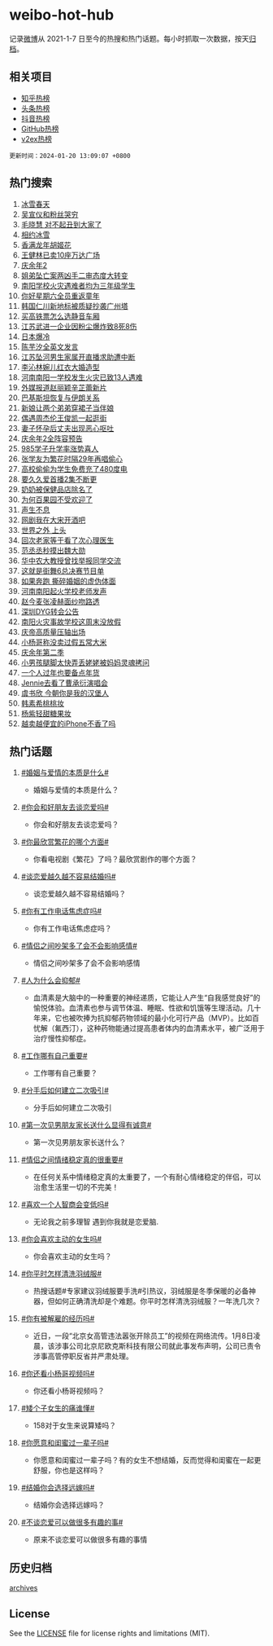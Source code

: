 # weibo-hot-hub

记录[微博](https://www.weibo.com)从 2021-1-7 日至今的热搜和热门话题。每小时抓取一次数据，按天[归档](archives)。

## 相关项目

- [知乎热榜](https://github.com/lonnyzhang423/zhihu-hot-hub)
- [头条热榜](https://github.com/lonnyzhang423/toutiao-hot-hub)
- [抖音热榜](https://github.com/lonnyzhang423/douyin-hot-hub)
- [GitHub热榜](https://github.com/lonnyzhang423/github-hot-hub)
- [v2ex热榜](https://github.com/lonnyzhang423/v2ex-hot-hub)


`更新时间：2024-01-20 13:09:07 +0800`

## 热门搜索

1. [冰雪春天](https://m.weibo.cn/search?containerid=100103type%3D1%26t%3D10%26q%3D%23%E5%86%B0%E9%9B%AA%E6%98%A5%E5%A4%A9%23&stream_entry_id=51&isnewpage=1&extparam=seat%3D1%26pos%3D0%26stream_entry_id%3D51%26c_type%3D51%26q%3D%2523%25E5%2586%25B0%25E9%259B%25AA%25E6%2598%25A5%25E5%25A4%25A9%2523%26dgr%3D0%26cate%3D10103%26filter_type%3Drealtimehot%26display_time%3D1705727346%26pre_seqid%3D170572734609000372172)
1. [吴宣仪和粉丝哭穷](https://m.weibo.cn/search?containerid=100103type%3D1%26t%3D10%26q%3D%23%E5%90%B4%E5%AE%A3%E4%BB%AA%E5%92%8C%E7%B2%89%E4%B8%9D%E5%93%AD%E7%A9%B7%23&stream_entry_id=31&isnewpage=1&extparam=seat%3D1%26pos%3D0%26realpos%3D1%26stream_entry_id%3D31%26c_type%3D31%26lcate%3D5001%26cate%3D5001%26filter_type%3Drealtimehot%26flag%3D1%26dgr%3D0%26q%3D%2523%25E5%2590%25B4%25E5%25AE%25A3%25E4%25BB%25AA%25E5%2592%258C%25E7%25B2%2589%25E4%25B8%259D%25E5%2593%25AD%25E7%25A9%25B7%2523%26band_rank%3D1%26display_time%3D1705727346%26pre_seqid%3D170572734609000372172)
1. [毛晓慧 对不起丑到大家了](https://m.weibo.cn/search?containerid=100103type%3D1%26t%3D10%26q%3D%E6%AF%9B%E6%99%93%E6%85%A7+%E5%AF%B9%E4%B8%8D%E8%B5%B7%E4%B8%91%E5%88%B0%E5%A4%A7%E5%AE%B6%E4%BA%86&stream_entry_id=31&isnewpage=1&extparam=seat%3D1%26pos%3D1%26realpos%3D2%26stream_entry_id%3D31%26c_type%3D31%26lcate%3D5001%26cate%3D5001%26filter_type%3Drealtimehot%26flag%3D2%26dgr%3D0%26q%3D%25E6%25AF%259B%25E6%2599%2593%25E6%2585%25A7%2520%25E5%25AF%25B9%25E4%25B8%258D%25E8%25B5%25B7%25E4%25B8%2591%25E5%2588%25B0%25E5%25A4%25A7%25E5%25AE%25B6%25E4%25BA%2586%26band_rank%3D2%26display_time%3D1705727346%26pre_seqid%3D170572734609000372172)
1. [相约冰雪](https://m.weibo.cn/search?containerid=100103type%3D1%26t%3D10%26q%3D%23%E7%9B%B8%E7%BA%A6%E5%86%B0%E9%9B%AA%23&stream_entry_id=31&isnewpage=1&extparam=seat%3D1%26pos%3D2%26realpos%3D3%26stream_entry_id%3D31%26c_type%3D31%26lcate%3D5001%26cate%3D5001%26filter_type%3Drealtimehot%26flag%3D0%26dgr%3D0%26q%3D%2523%25E7%259B%25B8%25E7%25BA%25A6%25E5%2586%25B0%25E9%259B%25AA%2523%26band_rank%3D3%26display_time%3D1705727346%26pre_seqid%3D170572734609000372172)
1. [香满龙年胡姬花](https://m.weibo.cn/search?containerid=100103type%3D1%26t%3D10%26q%3D%23%E9%A6%99%E6%BB%A1%E9%BE%99%E5%B9%B4%E8%83%A1%E5%A7%AC%E8%8A%B1%23&stream_entry_id=31&isnewpage=1&extparam=seat%3D1%26pos%3D3%26stream_entry_id%3D31%26c_type%3D31%26lcate%3D5001%26cate%3D5001%26adid%3D219305%26topic_ad%3D1%26dgr%3D0%26filter_type%3Drealtimehot%26q%3D%2523%25E9%25A6%2599%25E6%25BB%25A1%25E9%25BE%2599%25E5%25B9%25B4%25E8%2583%25A1%25E5%25A7%25AC%25E8%258A%25B1%2523%26is_ad_pos%3D1%26band_rank%3D4%26display_time%3D1705727346%26pre_seqid%3D170572734609000372172)
1. [王健林已卖10座万达广场](https://m.weibo.cn/search?containerid=100103type%3D1%26t%3D10%26q%3D%23%E7%8E%8B%E5%81%A5%E6%9E%97%E5%B7%B2%E5%8D%9610%E5%BA%A7%E4%B8%87%E8%BE%BE%E5%B9%BF%E5%9C%BA%23&stream_entry_id=31&isnewpage=1&extparam=seat%3D1%26pos%3D4%26realpos%3D4%26stream_entry_id%3D31%26c_type%3D31%26lcate%3D5001%26cate%3D5001%26filter_type%3Drealtimehot%26flag%3D2%26dgr%3D0%26q%3D%2523%25E7%258E%258B%25E5%2581%25A5%25E6%259E%2597%25E5%25B7%25B2%25E5%258D%259610%25E5%25BA%25A7%25E4%25B8%2587%25E8%25BE%25BE%25E5%25B9%25BF%25E5%259C%25BA%2523%26band_rank%3D4%26display_time%3D1705727346%26pre_seqid%3D170572734609000372172)
1. [庆余年2](https://m.weibo.cn/search?containerid=100103type%3D1%26t%3D10%26q%3D%E5%BA%86%E4%BD%99%E5%B9%B42&stream_entry_id=31&isnewpage=1&extparam=seat%3D1%26pos%3D5%26realpos%3D5%26stream_entry_id%3D31%26c_type%3D31%26lcate%3D5001%26cate%3D5001%26filter_type%3Drealtimehot%26flag%3D2%26dgr%3D0%26q%3D%25E5%25BA%2586%25E4%25BD%2599%25E5%25B9%25B42%26band_rank%3D5%26display_time%3D1705727346%26pre_seqid%3D170572734609000372172)
1. [姐弟坠亡案两凶手二审态度大转变](https://m.weibo.cn/search?containerid=100103type%3D1%26t%3D10%26q%3D%23%E5%A7%90%E5%BC%9F%E5%9D%A0%E4%BA%A1%E6%A1%88%E4%B8%A4%E5%87%B6%E6%89%8B%E4%BA%8C%E5%AE%A1%E6%80%81%E5%BA%A6%E5%A4%A7%E8%BD%AC%E5%8F%98%23&stream_entry_id=31&isnewpage=1&extparam=seat%3D1%26pos%3D6%26realpos%3D6%26stream_entry_id%3D31%26c_type%3D31%26lcate%3D5001%26cate%3D5001%26filter_type%3Drealtimehot%26flag%3D0%26dgr%3D0%26q%3D%2523%25E5%25A7%2590%25E5%25BC%259F%25E5%259D%25A0%25E4%25BA%25A1%25E6%25A1%2588%25E4%25B8%25A4%25E5%2587%25B6%25E6%2589%258B%25E4%25BA%258C%25E5%25AE%25A1%25E6%2580%2581%25E5%25BA%25A6%25E5%25A4%25A7%25E8%25BD%25AC%25E5%258F%2598%2523%26band_rank%3D6%26display_time%3D1705727346%26pre_seqid%3D170572734609000372172)
1. [南阳学校火灾遇难者均为三年级学生](https://m.weibo.cn/search?containerid=100103type%3D1%26t%3D10%26q%3D%23%E5%8D%97%E9%98%B3%E5%AD%A6%E6%A0%A1%E7%81%AB%E7%81%BE%E9%81%87%E9%9A%BE%E8%80%85%E5%9D%87%E4%B8%BA%E4%B8%89%E5%B9%B4%E7%BA%A7%E5%AD%A6%E7%94%9F%23&stream_entry_id=31&isnewpage=1&extparam=seat%3D1%26pos%3D7%26realpos%3D7%26stream_entry_id%3D31%26c_type%3D31%26lcate%3D5001%26cate%3D5001%26filter_type%3Drealtimehot%26flag%3D1%26dgr%3D0%26q%3D%2523%25E5%258D%2597%25E9%2598%25B3%25E5%25AD%25A6%25E6%25A0%25A1%25E7%2581%25AB%25E7%2581%25BE%25E9%2581%2587%25E9%259A%25BE%25E8%2580%2585%25E5%259D%2587%25E4%25B8%25BA%25E4%25B8%2589%25E5%25B9%25B4%25E7%25BA%25A7%25E5%25AD%25A6%25E7%2594%259F%2523%26band_rank%3D7%26display_time%3D1705727346%26pre_seqid%3D170572734609000372172)
1. [你好星期六全员重返童年](https://m.weibo.cn/search?containerid=100103type%3D1%26t%3D10%26q%3D%23%E4%BD%A0%E5%A5%BD%E6%98%9F%E6%9C%9F%E5%85%AD%E5%85%A8%E5%91%98%E9%87%8D%E8%BF%94%E7%AB%A5%E5%B9%B4%23&stream_entry_id=31&isnewpage=1&extparam=seat%3D1%26pos%3D8%26realpos%3D8%26stream_entry_id%3D31%26c_type%3D31%26lcate%3D5001%26cate%3D5001%26filter_type%3Drealtimehot%26flag%3D1%26dgr%3D0%26q%3D%2523%25E4%25BD%25A0%25E5%25A5%25BD%25E6%2598%259F%25E6%259C%259F%25E5%2585%25AD%25E5%2585%25A8%25E5%2591%2598%25E9%2587%258D%25E8%25BF%2594%25E7%25AB%25A5%25E5%25B9%25B4%2523%26band_rank%3D8%26display_time%3D1705727346%26pre_seqid%3D170572734609000372172)
1. [韩国仁川新地标被质疑抄袭广州塔](https://m.weibo.cn/search?containerid=100103type%3D1%26t%3D10%26q%3D%23%E9%9F%A9%E5%9B%BD%E4%BB%81%E5%B7%9D%E6%96%B0%E5%9C%B0%E6%A0%87%E8%A2%AB%E8%B4%A8%E7%96%91%E6%8A%84%E8%A2%AD%E5%B9%BF%E5%B7%9E%E5%A1%94%23&stream_entry_id=31&isnewpage=1&extparam=seat%3D1%26pos%3D9%26realpos%3D9%26stream_entry_id%3D31%26c_type%3D31%26lcate%3D5001%26cate%3D5001%26filter_type%3Drealtimehot%26flag%3D1%26dgr%3D0%26q%3D%2523%25E9%259F%25A9%25E5%259B%25BD%25E4%25BB%2581%25E5%25B7%259D%25E6%2596%25B0%25E5%259C%25B0%25E6%25A0%2587%25E8%25A2%25AB%25E8%25B4%25A8%25E7%2596%2591%25E6%258A%2584%25E8%25A2%25AD%25E5%25B9%25BF%25E5%25B7%259E%25E5%25A1%2594%2523%26band_rank%3D9%26display_time%3D1705727346%26pre_seqid%3D170572734609000372172)
1. [买高铁票怎么选静音车厢](https://m.weibo.cn/search?containerid=100103type%3D1%26t%3D10%26q%3D%23%E4%B9%B0%E9%AB%98%E9%93%81%E7%A5%A8%E6%80%8E%E4%B9%88%E9%80%89%E9%9D%99%E9%9F%B3%E8%BD%A6%E5%8E%A2%23&stream_entry_id=31&isnewpage=1&extparam=seat%3D1%26pos%3D10%26realpos%3D10%26stream_entry_id%3D31%26c_type%3D31%26lcate%3D5001%26cate%3D5001%26filter_type%3Drealtimehot%26flag%3D1%26dgr%3D0%26q%3D%2523%25E4%25B9%25B0%25E9%25AB%2598%25E9%2593%2581%25E7%25A5%25A8%25E6%2580%258E%25E4%25B9%2588%25E9%2580%2589%25E9%259D%2599%25E9%259F%25B3%25E8%25BD%25A6%25E5%258E%25A2%2523%26band_rank%3D10%26display_time%3D1705727346%26pre_seqid%3D170572734609000372172)
1. [江苏武进一企业因粉尘爆炸致8死8伤](https://m.weibo.cn/search?containerid=100103type%3D1%26t%3D10%26q%3D%23%E6%B1%9F%E8%8B%8F%E6%AD%A6%E8%BF%9B%E4%B8%80%E4%BC%81%E4%B8%9A%E5%9B%A0%E7%B2%89%E5%B0%98%E7%88%86%E7%82%B8%E8%87%B48%E6%AD%BB8%E4%BC%A4%23&stream_entry_id=31&isnewpage=1&extparam=seat%3D1%26pos%3D11%26realpos%3D11%26stream_entry_id%3D31%26c_type%3D31%26lcate%3D5001%26cate%3D5001%26filter_type%3Drealtimehot%26flag%3D1%26dgr%3D0%26q%3D%2523%25E6%25B1%259F%25E8%258B%258F%25E6%25AD%25A6%25E8%25BF%259B%25E4%25B8%2580%25E4%25BC%2581%25E4%25B8%259A%25E5%259B%25A0%25E7%25B2%2589%25E5%25B0%2598%25E7%2588%2586%25E7%2582%25B8%25E8%2587%25B48%25E6%25AD%25BB8%25E4%25BC%25A4%2523%26band_rank%3D11%26display_time%3D1705727346%26pre_seqid%3D170572734609000372172)
1. [日本爆冷](https://m.weibo.cn/search?containerid=100103type%3D1%26t%3D10%26q%3D%E6%97%A5%E6%9C%AC%E7%88%86%E5%86%B7&stream_entry_id=31&isnewpage=1&extparam=seat%3D1%26pos%3D12%26realpos%3D12%26stream_entry_id%3D31%26c_type%3D31%26lcate%3D5001%26cate%3D5001%26filter_type%3Drealtimehot%26flag%3D0%26dgr%3D0%26q%3D%25E6%2597%25A5%25E6%259C%25AC%25E7%2588%2586%25E5%2586%25B7%26band_rank%3D12%26display_time%3D1705727346%26pre_seqid%3D170572734609000372172)
1. [陈芋汐全英文发言](https://m.weibo.cn/search?containerid=100103type%3D1%26t%3D10%26q%3D%23%E9%99%88%E8%8A%8B%E6%B1%90%E5%85%A8%E8%8B%B1%E6%96%87%E5%8F%91%E8%A8%80%23&stream_entry_id=31&isnewpage=1&extparam=seat%3D1%26pos%3D13%26realpos%3D13%26stream_entry_id%3D31%26c_type%3D31%26lcate%3D5001%26cate%3D5001%26filter_type%3Drealtimehot%26flag%3D1%26dgr%3D0%26q%3D%2523%25E9%2599%2588%25E8%258A%258B%25E6%25B1%2590%25E5%2585%25A8%25E8%258B%25B1%25E6%2596%2587%25E5%258F%2591%25E8%25A8%2580%2523%26band_rank%3D13%26display_time%3D1705727346%26pre_seqid%3D170572734609000372172)
1. [江苏坠河男生家属开直播求助遭中断](https://m.weibo.cn/search?containerid=100103type%3D1%26t%3D10%26q%3D%23%E6%B1%9F%E8%8B%8F%E5%9D%A0%E6%B2%B3%E7%94%B7%E7%94%9F%E5%AE%B6%E5%B1%9E%E5%BC%80%E7%9B%B4%E6%92%AD%E6%B1%82%E5%8A%A9%E9%81%AD%E4%B8%AD%E6%96%AD%23&stream_entry_id=31&isnewpage=1&extparam=seat%3D1%26pos%3D14%26realpos%3D14%26stream_entry_id%3D31%26c_type%3D31%26lcate%3D5001%26cate%3D5001%26filter_type%3Drealtimehot%26flag%3D1%26dgr%3D0%26q%3D%2523%25E6%25B1%259F%25E8%258B%258F%25E5%259D%25A0%25E6%25B2%25B3%25E7%2594%25B7%25E7%2594%259F%25E5%25AE%25B6%25E5%25B1%259E%25E5%25BC%2580%25E7%259B%25B4%25E6%2592%25AD%25E6%25B1%2582%25E5%258A%25A9%25E9%2581%25AD%25E4%25B8%25AD%25E6%2596%25AD%2523%26band_rank%3D14%26display_time%3D1705727346%26pre_seqid%3D170572734609000372172)
1. [李沁林婉儿红衣大婚造型](https://m.weibo.cn/search?containerid=100103type%3D1%26t%3D10%26q%3D%23%E6%9D%8E%E6%B2%81%E6%9E%97%E5%A9%89%E5%84%BF%E7%BA%A2%E8%A1%A3%E5%A4%A7%E5%A9%9A%E9%80%A0%E5%9E%8B%23&stream_entry_id=31&isnewpage=1&extparam=seat%3D1%26pos%3D15%26realpos%3D15%26stream_entry_id%3D31%26c_type%3D31%26lcate%3D5001%26cate%3D5001%26filter_type%3Drealtimehot%26flag%3D0%26dgr%3D0%26q%3D%2523%25E6%259D%258E%25E6%25B2%2581%25E6%259E%2597%25E5%25A9%2589%25E5%2584%25BF%25E7%25BA%25A2%25E8%25A1%25A3%25E5%25A4%25A7%25E5%25A9%259A%25E9%2580%25A0%25E5%259E%258B%2523%26band_rank%3D15%26display_time%3D1705727346%26pre_seqid%3D170572734609000372172)
1. [河南南阳一学校发生火灾已致13人遇难](https://m.weibo.cn/search?containerid=100103type%3D1%26t%3D10%26q%3D%23%E6%B2%B3%E5%8D%97%E5%8D%97%E9%98%B3%E4%B8%80%E5%AD%A6%E6%A0%A1%E5%8F%91%E7%94%9F%E7%81%AB%E7%81%BE%E5%B7%B2%E8%87%B413%E4%BA%BA%E9%81%87%E9%9A%BE%23&stream_entry_id=31&isnewpage=1&extparam=seat%3D1%26pos%3D16%26realpos%3D16%26stream_entry_id%3D31%26c_type%3D31%26lcate%3D5001%26cate%3D5001%26filter_type%3Drealtimehot%26flag%3D0%26dgr%3D0%26q%3D%2523%25E6%25B2%25B3%25E5%258D%2597%25E5%258D%2597%25E9%2598%25B3%25E4%25B8%2580%25E5%25AD%25A6%25E6%25A0%25A1%25E5%258F%2591%25E7%2594%259F%25E7%2581%25AB%25E7%2581%25BE%25E5%25B7%25B2%25E8%2587%25B413%25E4%25BA%25BA%25E9%2581%2587%25E9%259A%25BE%2523%26band_rank%3D16%26display_time%3D1705727346%26pre_seqid%3D170572734609000372172)
1. [外媒报道赵丽颖辛芷蕾新片](https://m.weibo.cn/search?containerid=100103type%3D1%26t%3D10%26q%3D%23%E5%A4%96%E5%AA%92%E6%8A%A5%E9%81%93%E8%B5%B5%E4%B8%BD%E9%A2%96%E8%BE%9B%E8%8A%B7%E8%95%BE%E6%96%B0%E7%89%87%23&stream_entry_id=31&isnewpage=1&extparam=seat%3D1%26pos%3D17%26realpos%3D17%26stream_entry_id%3D31%26c_type%3D31%26lcate%3D5001%26cate%3D5001%26filter_type%3Drealtimehot%26flag%3D2%26dgr%3D0%26q%3D%2523%25E5%25A4%2596%25E5%25AA%2592%25E6%258A%25A5%25E9%2581%2593%25E8%25B5%25B5%25E4%25B8%25BD%25E9%25A2%2596%25E8%25BE%259B%25E8%258A%25B7%25E8%2595%25BE%25E6%2596%25B0%25E7%2589%2587%2523%26band_rank%3D17%26display_time%3D1705727346%26pre_seqid%3D170572734609000372172)
1. [巴基斯坦恢复与伊朗关系](https://m.weibo.cn/search?containerid=100103type%3D1%26t%3D10%26q%3D%23%E5%B7%B4%E5%9F%BA%E6%96%AF%E5%9D%A6%E6%81%A2%E5%A4%8D%E4%B8%8E%E4%BC%8A%E6%9C%97%E5%85%B3%E7%B3%BB%23&stream_entry_id=31&isnewpage=1&extparam=seat%3D1%26pos%3D18%26realpos%3D18%26stream_entry_id%3D31%26c_type%3D31%26lcate%3D5001%26cate%3D5001%26filter_type%3Drealtimehot%26flag%3D1%26dgr%3D0%26q%3D%2523%25E5%25B7%25B4%25E5%259F%25BA%25E6%2596%25AF%25E5%259D%25A6%25E6%2581%25A2%25E5%25A4%258D%25E4%25B8%258E%25E4%25BC%258A%25E6%259C%2597%25E5%2585%25B3%25E7%25B3%25BB%2523%26band_rank%3D18%26display_time%3D1705727346%26pre_seqid%3D170572734609000372172)
1. [新娘让两个弟弟穿裙子当伴娘](https://m.weibo.cn/search?containerid=100103type%3D1%26t%3D10%26q%3D%23%E6%96%B0%E5%A8%98%E8%AE%A9%E4%B8%A4%E4%B8%AA%E5%BC%9F%E5%BC%9F%E7%A9%BF%E8%A3%99%E5%AD%90%E5%BD%93%E4%BC%B4%E5%A8%98%23&stream_entry_id=31&isnewpage=1&extparam=seat%3D1%26pos%3D19%26realpos%3D19%26stream_entry_id%3D31%26c_type%3D31%26lcate%3D5001%26cate%3D5001%26filter_type%3Drealtimehot%26flag%3D32768%26dgr%3D0%26q%3D%2523%25E6%2596%25B0%25E5%25A8%2598%25E8%25AE%25A9%25E4%25B8%25A4%25E4%25B8%25AA%25E5%25BC%259F%25E5%25BC%259F%25E7%25A9%25BF%25E8%25A3%2599%25E5%25AD%2590%25E5%25BD%2593%25E4%25BC%25B4%25E5%25A8%2598%2523%26band_rank%3D19%26display_time%3D1705727346%26pre_seqid%3D170572734609000372172)
1. [偶遇周杰伦王俊凯一起逛街](https://m.weibo.cn/search?containerid=100103type%3D1%26t%3D10%26q%3D%23%E5%81%B6%E9%81%87%E5%91%A8%E6%9D%B0%E4%BC%A6%E7%8E%8B%E4%BF%8A%E5%87%AF%E4%B8%80%E8%B5%B7%E9%80%9B%E8%A1%97%23&stream_entry_id=31&isnewpage=1&extparam=seat%3D1%26pos%3D20%26realpos%3D20%26stream_entry_id%3D31%26c_type%3D31%26lcate%3D5001%26cate%3D5001%26filter_type%3Drealtimehot%26flag%3D2%26dgr%3D0%26q%3D%2523%25E5%2581%25B6%25E9%2581%2587%25E5%2591%25A8%25E6%259D%25B0%25E4%25BC%25A6%25E7%258E%258B%25E4%25BF%258A%25E5%2587%25AF%25E4%25B8%2580%25E8%25B5%25B7%25E9%2580%259B%25E8%25A1%2597%2523%26band_rank%3D20%26display_time%3D1705727346%26pre_seqid%3D170572734609000372172)
1. [妻子怀孕后丈夫出现恶心呕吐](https://m.weibo.cn/search?containerid=100103type%3D1%26t%3D10%26q%3D%23%E5%A6%BB%E5%AD%90%E6%80%80%E5%AD%95%E5%90%8E%E4%B8%88%E5%A4%AB%E5%87%BA%E7%8E%B0%E6%81%B6%E5%BF%83%E5%91%95%E5%90%90%23&stream_entry_id=31&isnewpage=1&extparam=seat%3D1%26pos%3D21%26realpos%3D21%26stream_entry_id%3D31%26c_type%3D31%26lcate%3D5001%26cate%3D5001%26filter_type%3Drealtimehot%26flag%3D1%26dgr%3D0%26q%3D%2523%25E5%25A6%25BB%25E5%25AD%2590%25E6%2580%2580%25E5%25AD%2595%25E5%2590%258E%25E4%25B8%2588%25E5%25A4%25AB%25E5%2587%25BA%25E7%258E%25B0%25E6%2581%25B6%25E5%25BF%2583%25E5%2591%2595%25E5%2590%2590%2523%26band_rank%3D21%26display_time%3D1705727346%26pre_seqid%3D170572734609000372172)
1. [庆余年2全阵容预告](https://m.weibo.cn/search?containerid=100103type%3D1%26t%3D10%26q%3D%23%E5%BA%86%E4%BD%99%E5%B9%B42%E5%85%A8%E9%98%B5%E5%AE%B9%E9%A2%84%E5%91%8A%23&stream_entry_id=31&isnewpage=1&extparam=seat%3D1%26pos%3D22%26realpos%3D22%26stream_entry_id%3D31%26c_type%3D31%26lcate%3D5001%26cate%3D5001%26filter_type%3Drealtimehot%26flag%3D0%26dgr%3D0%26q%3D%2523%25E5%25BA%2586%25E4%25BD%2599%25E5%25B9%25B42%25E5%2585%25A8%25E9%2598%25B5%25E5%25AE%25B9%25E9%25A2%2584%25E5%2591%258A%2523%26band_rank%3D22%26display_time%3D1705727346%26pre_seqid%3D170572734609000372172)
1. [985学子升学率涨势喜人](https://m.weibo.cn/search?containerid=100103type%3D1%26t%3D10%26q%3D%23985%E5%AD%A6%E5%AD%90%E5%8D%87%E5%AD%A6%E7%8E%87%E6%B6%A8%E5%8A%BF%E5%96%9C%E4%BA%BA%23&stream_entry_id=31&isnewpage=1&extparam=seat%3D1%26pos%3D23%26realpos%3D23%26stream_entry_id%3D31%26c_type%3D31%26lcate%3D5001%26cate%3D5001%26filter_type%3Drealtimehot%26flag%3D1%26dgr%3D0%26q%3D%2523985%25E5%25AD%25A6%25E5%25AD%2590%25E5%258D%2587%25E5%25AD%25A6%25E7%258E%2587%25E6%25B6%25A8%25E5%258A%25BF%25E5%2596%259C%25E4%25BA%25BA%2523%26band_rank%3D23%26display_time%3D1705727346%26pre_seqid%3D170572734609000372172)
1. [张学友为繁花时隔29年再唱偷心](https://m.weibo.cn/search?containerid=100103type%3D1%26t%3D10%26q%3D%23%E5%BC%A0%E5%AD%A6%E5%8F%8B%E4%B8%BA%E7%B9%81%E8%8A%B1%E6%97%B6%E9%9A%9429%E5%B9%B4%E5%86%8D%E5%94%B1%E5%81%B7%E5%BF%83%23&stream_entry_id=31&isnewpage=1&extparam=seat%3D1%26pos%3D24%26realpos%3D24%26stream_entry_id%3D31%26c_type%3D31%26lcate%3D5001%26cate%3D5001%26filter_type%3Drealtimehot%26flag%3D0%26dgr%3D0%26q%3D%2523%25E5%25BC%25A0%25E5%25AD%25A6%25E5%258F%258B%25E4%25B8%25BA%25E7%25B9%2581%25E8%258A%25B1%25E6%2597%25B6%25E9%259A%259429%25E5%25B9%25B4%25E5%2586%258D%25E5%2594%25B1%25E5%2581%25B7%25E5%25BF%2583%2523%26band_rank%3D24%26display_time%3D1705727346%26pre_seqid%3D170572734609000372172)
1. [高校偷偷为学生免费充了480度电](https://m.weibo.cn/search?containerid=100103type%3D1%26t%3D10%26q%3D%23%E9%AB%98%E6%A0%A1%E5%81%B7%E5%81%B7%E4%B8%BA%E5%AD%A6%E7%94%9F%E5%85%8D%E8%B4%B9%E5%85%85%E4%BA%86480%E5%BA%A6%E7%94%B5%23&stream_entry_id=31&isnewpage=1&extparam=seat%3D1%26pos%3D25%26realpos%3D25%26stream_entry_id%3D31%26c_type%3D31%26lcate%3D5001%26cate%3D5001%26filter_type%3Drealtimehot%26flag%3D32768%26dgr%3D0%26q%3D%2523%25E9%25AB%2598%25E6%25A0%25A1%25E5%2581%25B7%25E5%2581%25B7%25E4%25B8%25BA%25E5%25AD%25A6%25E7%2594%259F%25E5%2585%258D%25E8%25B4%25B9%25E5%2585%2585%25E4%25BA%2586480%25E5%25BA%25A6%25E7%2594%25B5%2523%26band_rank%3D25%26display_time%3D1705727346%26pre_seqid%3D170572734609000372172)
1. [要久久爱首播2集不断更](https://m.weibo.cn/search?containerid=100103type%3D1%26t%3D10%26q%3D%23%E8%A6%81%E4%B9%85%E4%B9%85%E7%88%B1%E9%A6%96%E6%92%AD2%E9%9B%86%E4%B8%8D%E6%96%AD%E6%9B%B4%23&stream_entry_id=31&isnewpage=1&extparam=seat%3D1%26pos%3D26%26realpos%3D26%26stream_entry_id%3D31%26c_type%3D31%26lcate%3D5001%26cate%3D5001%26filter_type%3Drealtimehot%26flag%3D1%26dgr%3D0%26q%3D%2523%25E8%25A6%2581%25E4%25B9%2585%25E4%25B9%2585%25E7%2588%25B1%25E9%25A6%2596%25E6%2592%25AD2%25E9%259B%2586%25E4%25B8%258D%25E6%2596%25AD%25E6%259B%25B4%2523%26band_rank%3D26%26display_time%3D1705727346%26pre_seqid%3D170572734609000372172)
1. [奶奶被保健品店除名了](https://m.weibo.cn/search?containerid=100103type%3D1%26t%3D10%26q%3D%E5%A5%B6%E5%A5%B6%E8%A2%AB%E4%BF%9D%E5%81%A5%E5%93%81%E5%BA%97%E9%99%A4%E5%90%8D%E4%BA%86&stream_entry_id=31&isnewpage=1&extparam=seat%3D1%26pos%3D27%26realpos%3D27%26stream_entry_id%3D31%26c_type%3D31%26lcate%3D5001%26cate%3D5001%26filter_type%3Drealtimehot%26flag%3D1%26dgr%3D0%26q%3D%25E5%25A5%25B6%25E5%25A5%25B6%25E8%25A2%25AB%25E4%25BF%259D%25E5%2581%25A5%25E5%2593%2581%25E5%25BA%2597%25E9%2599%25A4%25E5%2590%258D%25E4%25BA%2586%26band_rank%3D27%26display_time%3D1705727346%26pre_seqid%3D170572734609000372172)
1. [为何百果园不受欢迎了](https://m.weibo.cn/search?containerid=100103type%3D1%26t%3D10%26q%3D%23%E4%B8%BA%E4%BD%95%E7%99%BE%E6%9E%9C%E5%9B%AD%E4%B8%8D%E5%8F%97%E6%AC%A2%E8%BF%8E%E4%BA%86%23&stream_entry_id=31&isnewpage=1&extparam=seat%3D1%26pos%3D28%26realpos%3D28%26stream_entry_id%3D31%26c_type%3D31%26lcate%3D5001%26cate%3D5001%26filter_type%3Drealtimehot%26flag%3D0%26dgr%3D0%26q%3D%2523%25E4%25B8%25BA%25E4%25BD%2595%25E7%2599%25BE%25E6%259E%259C%25E5%259B%25AD%25E4%25B8%258D%25E5%258F%2597%25E6%25AC%25A2%25E8%25BF%258E%25E4%25BA%2586%2523%26band_rank%3D28%26display_time%3D1705727346%26pre_seqid%3D170572734609000372172)
1. [声生不息](https://m.weibo.cn/search?containerid=100103type%3D1%26t%3D10%26q%3D%E5%A3%B0%E7%94%9F%E4%B8%8D%E6%81%AF&stream_entry_id=31&isnewpage=1&extparam=seat%3D1%26pos%3D29%26realpos%3D29%26stream_entry_id%3D31%26c_type%3D31%26lcate%3D5001%26cate%3D5001%26filter_type%3Drealtimehot%26flag%3D1%26dgr%3D0%26q%3D%25E5%25A3%25B0%25E7%2594%259F%25E4%25B8%258D%25E6%2581%25AF%26band_rank%3D29%26display_time%3D1705727346%26pre_seqid%3D170572734609000372172)
1. [网剧我在大宋开酒吧](https://m.weibo.cn/search?containerid=100103type%3D1%26t%3D10%26q%3D%23%E7%BD%91%E5%89%A7%E6%88%91%E5%9C%A8%E5%A4%A7%E5%AE%8B%E5%BC%80%E9%85%92%E5%90%A7%23&stream_entry_id=31&isnewpage=1&extparam=seat%3D1%26pos%3D30%26realpos%3D30%26stream_entry_id%3D31%26c_type%3D31%26lcate%3D5001%26cate%3D5001%26filter_type%3Drealtimehot%26flag%3D1%26dgr%3D0%26q%3D%2523%25E7%25BD%2591%25E5%2589%25A7%25E6%2588%2591%25E5%259C%25A8%25E5%25A4%25A7%25E5%25AE%258B%25E5%25BC%2580%25E9%2585%2592%25E5%2590%25A7%2523%26band_rank%3D30%26display_time%3D1705727346%26pre_seqid%3D170572734609000372172)
1. [世界之外 上头](https://m.weibo.cn/search?containerid=100103type%3D1%26t%3D10%26q%3D%E4%B8%96%E7%95%8C%E4%B9%8B%E5%A4%96+%E4%B8%8A%E5%A4%B4&stream_entry_id=31&isnewpage=1&extparam=seat%3D1%26pos%3D31%26realpos%3D31%26stream_entry_id%3D31%26c_type%3D31%26lcate%3D5001%26cate%3D5001%26filter_type%3Drealtimehot%26flag%3D0%26dgr%3D0%26q%3D%25E4%25B8%2596%25E7%2595%258C%25E4%25B9%258B%25E5%25A4%2596%2520%25E4%25B8%258A%25E5%25A4%25B4%26band_rank%3D31%26display_time%3D1705727346%26pre_seqid%3D170572734609000372172)
1. [回次老家等于看了次心理医生](https://m.weibo.cn/search?containerid=100103type%3D1%26t%3D10%26q%3D%23%E5%9B%9E%E6%AC%A1%E8%80%81%E5%AE%B6%E7%AD%89%E4%BA%8E%E7%9C%8B%E4%BA%86%E6%AC%A1%E5%BF%83%E7%90%86%E5%8C%BB%E7%94%9F%23&stream_entry_id=31&isnewpage=1&extparam=seat%3D1%26pos%3D32%26realpos%3D32%26stream_entry_id%3D31%26c_type%3D31%26lcate%3D5001%26cate%3D5001%26filter_type%3Drealtimehot%26flag%3D1%26dgr%3D0%26q%3D%2523%25E5%259B%259E%25E6%25AC%25A1%25E8%2580%2581%25E5%25AE%25B6%25E7%25AD%2589%25E4%25BA%258E%25E7%259C%258B%25E4%25BA%2586%25E6%25AC%25A1%25E5%25BF%2583%25E7%2590%2586%25E5%258C%25BB%25E7%2594%259F%2523%26band_rank%3D32%26display_time%3D1705727346%26pre_seqid%3D170572734609000372172)
1. [范丞丞秒摸出魏大勋](https://m.weibo.cn/search?containerid=100103type%3D1%26t%3D10%26q%3D%23%E8%8C%83%E4%B8%9E%E4%B8%9E%E7%A7%92%E6%91%B8%E5%87%BA%E9%AD%8F%E5%A4%A7%E5%8B%8B%23&stream_entry_id=31&isnewpage=1&extparam=seat%3D1%26pos%3D33%26realpos%3D33%26stream_entry_id%3D31%26c_type%3D31%26lcate%3D5001%26cate%3D5001%26filter_type%3Drealtimehot%26flag%3D1%26dgr%3D0%26q%3D%2523%25E8%258C%2583%25E4%25B8%259E%25E4%25B8%259E%25E7%25A7%2592%25E6%2591%25B8%25E5%2587%25BA%25E9%25AD%258F%25E5%25A4%25A7%25E5%258B%258B%2523%26band_rank%3D33%26display_time%3D1705727346%26pre_seqid%3D170572734609000372172)
1. [华中农大教授曾找举报同学交流](https://m.weibo.cn/search?containerid=100103type%3D1%26t%3D10%26q%3D%23%E5%8D%8E%E4%B8%AD%E5%86%9C%E5%A4%A7%E6%95%99%E6%8E%88%E6%9B%BE%E6%89%BE%E4%B8%BE%E6%8A%A5%E5%90%8C%E5%AD%A6%E4%BA%A4%E6%B5%81%23&stream_entry_id=31&isnewpage=1&extparam=seat%3D1%26pos%3D34%26realpos%3D34%26stream_entry_id%3D31%26c_type%3D31%26lcate%3D5001%26cate%3D5001%26filter_type%3Drealtimehot%26flag%3D0%26dgr%3D0%26q%3D%2523%25E5%258D%258E%25E4%25B8%25AD%25E5%2586%259C%25E5%25A4%25A7%25E6%2595%2599%25E6%258E%2588%25E6%259B%25BE%25E6%2589%25BE%25E4%25B8%25BE%25E6%258A%25A5%25E5%2590%258C%25E5%25AD%25A6%25E4%25BA%25A4%25E6%25B5%2581%2523%26band_rank%3D34%26display_time%3D1705727346%26pre_seqid%3D170572734609000372172)
1. [这就是街舞6总决赛节目单](https://m.weibo.cn/search?containerid=100103type%3D1%26t%3D10%26q%3D%23%E8%BF%99%E5%B0%B1%E6%98%AF%E8%A1%97%E8%88%9E6%E6%80%BB%E5%86%B3%E8%B5%9B%E8%8A%82%E7%9B%AE%E5%8D%95%23&stream_entry_id=31&isnewpage=1&extparam=seat%3D1%26pos%3D35%26realpos%3D35%26stream_entry_id%3D31%26c_type%3D31%26lcate%3D5001%26cate%3D5001%26filter_type%3Drealtimehot%26flag%3D1%26dgr%3D0%26q%3D%2523%25E8%25BF%2599%25E5%25B0%25B1%25E6%2598%25AF%25E8%25A1%2597%25E8%2588%259E6%25E6%2580%25BB%25E5%2586%25B3%25E8%25B5%259B%25E8%258A%2582%25E7%259B%25AE%25E5%258D%2595%2523%26band_rank%3D35%26display_time%3D1705727346%26pre_seqid%3D170572734609000372172)
1. [如果奔跑 撕碎婚姻的虚伪体面](https://m.weibo.cn/search?containerid=100103type%3D1%26t%3D10%26q%3D%E5%A6%82%E6%9E%9C%E5%A5%94%E8%B7%91+%E6%92%95%E7%A2%8E%E5%A9%9A%E5%A7%BB%E7%9A%84%E8%99%9A%E4%BC%AA%E4%BD%93%E9%9D%A2&stream_entry_id=31&isnewpage=1&extparam=seat%3D1%26pos%3D36%26realpos%3D36%26stream_entry_id%3D31%26c_type%3D31%26lcate%3D5001%26cate%3D5001%26filter_type%3Drealtimehot%26flag%3D0%26dgr%3D0%26q%3D%25E5%25A6%2582%25E6%259E%259C%25E5%25A5%2594%25E8%25B7%2591%2520%25E6%2592%2595%25E7%25A2%258E%25E5%25A9%259A%25E5%25A7%25BB%25E7%259A%2584%25E8%2599%259A%25E4%25BC%25AA%25E4%25BD%2593%25E9%259D%25A2%26band_rank%3D36%26display_time%3D1705727346%26pre_seqid%3D170572734609000372172)
1. [河南南阳起火学校老师发声](https://m.weibo.cn/search?containerid=100103type%3D1%26t%3D10%26q%3D%23%E6%B2%B3%E5%8D%97%E5%8D%97%E9%98%B3%E8%B5%B7%E7%81%AB%E5%AD%A6%E6%A0%A1%E8%80%81%E5%B8%88%E5%8F%91%E5%A3%B0%23&stream_entry_id=31&isnewpage=1&extparam=seat%3D1%26pos%3D37%26realpos%3D37%26stream_entry_id%3D31%26c_type%3D31%26lcate%3D5001%26cate%3D5001%26filter_type%3Drealtimehot%26flag%3D1%26dgr%3D0%26q%3D%2523%25E6%25B2%25B3%25E5%258D%2597%25E5%258D%2597%25E9%2598%25B3%25E8%25B5%25B7%25E7%2581%25AB%25E5%25AD%25A6%25E6%25A0%25A1%25E8%2580%2581%25E5%25B8%2588%25E5%258F%2591%25E5%25A3%25B0%2523%26band_rank%3D37%26display_time%3D1705727346%26pre_seqid%3D170572734609000372172)
1. [赵今麦张凌赫面纱吻路透](https://m.weibo.cn/search?containerid=100103type%3D1%26t%3D10%26q%3D%23%E8%B5%B5%E4%BB%8A%E9%BA%A6%E5%BC%A0%E5%87%8C%E8%B5%AB%E9%9D%A2%E7%BA%B1%E5%90%BB%E8%B7%AF%E9%80%8F%23&stream_entry_id=31&isnewpage=1&extparam=seat%3D1%26pos%3D38%26realpos%3D38%26stream_entry_id%3D31%26c_type%3D31%26lcate%3D5001%26cate%3D5001%26filter_type%3Drealtimehot%26flag%3D0%26dgr%3D0%26q%3D%2523%25E8%25B5%25B5%25E4%25BB%258A%25E9%25BA%25A6%25E5%25BC%25A0%25E5%2587%258C%25E8%25B5%25AB%25E9%259D%25A2%25E7%25BA%25B1%25E5%2590%25BB%25E8%25B7%25AF%25E9%2580%258F%2523%26band_rank%3D38%26display_time%3D1705727346%26pre_seqid%3D170572734609000372172)
1. [深圳DYG转会公告](https://m.weibo.cn/search?containerid=100103type%3D1%26t%3D10%26q%3D%23%E6%B7%B1%E5%9C%B3DYG%E8%BD%AC%E4%BC%9A%E5%85%AC%E5%91%8A%23&stream_entry_id=31&isnewpage=1&extparam=seat%3D1%26pos%3D39%26realpos%3D39%26stream_entry_id%3D31%26c_type%3D31%26lcate%3D5001%26cate%3D5001%26filter_type%3Drealtimehot%26flag%3D1%26dgr%3D0%26q%3D%2523%25E6%25B7%25B1%25E5%259C%25B3DYG%25E8%25BD%25AC%25E4%25BC%259A%25E5%2585%25AC%25E5%2591%258A%2523%26band_rank%3D39%26display_time%3D1705727346%26pre_seqid%3D170572734609000372172)
1. [南阳火灾事故学校这周末没放假](https://m.weibo.cn/search?containerid=100103type%3D1%26t%3D10%26q%3D%23%E5%8D%97%E9%98%B3%E7%81%AB%E7%81%BE%E4%BA%8B%E6%95%85%E5%AD%A6%E6%A0%A1%E8%BF%99%E5%91%A8%E6%9C%AB%E6%B2%A1%E6%94%BE%E5%81%87%23&stream_entry_id=31&isnewpage=1&extparam=seat%3D1%26pos%3D40%26realpos%3D40%26stream_entry_id%3D31%26c_type%3D31%26lcate%3D5001%26cate%3D5001%26filter_type%3Drealtimehot%26flag%3D1%26dgr%3D0%26q%3D%2523%25E5%258D%2597%25E9%2598%25B3%25E7%2581%25AB%25E7%2581%25BE%25E4%25BA%258B%25E6%2595%2585%25E5%25AD%25A6%25E6%25A0%25A1%25E8%25BF%2599%25E5%2591%25A8%25E6%259C%25AB%25E6%25B2%25A1%25E6%2594%25BE%25E5%2581%2587%2523%26band_rank%3D40%26display_time%3D1705727346%26pre_seqid%3D170572734609000372172)
1. [庆帝高质量压轴出场](https://m.weibo.cn/search?containerid=100103type%3D1%26t%3D10%26q%3D%23%E5%BA%86%E5%B8%9D%E9%AB%98%E8%B4%A8%E9%87%8F%E5%8E%8B%E8%BD%B4%E5%87%BA%E5%9C%BA%23&stream_entry_id=31&isnewpage=1&extparam=seat%3D1%26pos%3D41%26realpos%3D41%26stream_entry_id%3D31%26c_type%3D31%26lcate%3D5001%26cate%3D5001%26filter_type%3Drealtimehot%26flag%3D0%26dgr%3D0%26q%3D%2523%25E5%25BA%2586%25E5%25B8%259D%25E9%25AB%2598%25E8%25B4%25A8%25E9%2587%258F%25E5%258E%258B%25E8%25BD%25B4%25E5%2587%25BA%25E5%259C%25BA%2523%26band_rank%3D41%26display_time%3D1705727346%26pre_seqid%3D170572734609000372172)
1. [小杨哥称没卖过假五常大米](https://m.weibo.cn/search?containerid=100103type%3D1%26t%3D10%26q%3D%23%E5%B0%8F%E6%9D%A8%E5%93%A5%E7%A7%B0%E6%B2%A1%E5%8D%96%E8%BF%87%E5%81%87%E4%BA%94%E5%B8%B8%E5%A4%A7%E7%B1%B3%23&stream_entry_id=31&isnewpage=1&extparam=seat%3D1%26pos%3D42%26realpos%3D42%26stream_entry_id%3D31%26c_type%3D31%26lcate%3D5001%26cate%3D5001%26filter_type%3Drealtimehot%26flag%3D0%26dgr%3D0%26q%3D%2523%25E5%25B0%258F%25E6%259D%25A8%25E5%2593%25A5%25E7%25A7%25B0%25E6%25B2%25A1%25E5%258D%2596%25E8%25BF%2587%25E5%2581%2587%25E4%25BA%2594%25E5%25B8%25B8%25E5%25A4%25A7%25E7%25B1%25B3%2523%26band_rank%3D42%26display_time%3D1705727346%26pre_seqid%3D170572734609000372172)
1. [庆余年第二季](https://m.weibo.cn/search?containerid=100103type%3D1%26t%3D10%26q%3D%E5%BA%86%E4%BD%99%E5%B9%B4%E7%AC%AC%E4%BA%8C%E5%AD%A3&stream_entry_id=31&isnewpage=1&extparam=seat%3D1%26pos%3D43%26realpos%3D43%26stream_entry_id%3D31%26c_type%3D31%26lcate%3D5001%26cate%3D5001%26filter_type%3Drealtimehot%26flag%3D0%26dgr%3D0%26q%3D%25E5%25BA%2586%25E4%25BD%2599%25E5%25B9%25B4%25E7%25AC%25AC%25E4%25BA%258C%25E5%25AD%25A3%26band_rank%3D43%26display_time%3D1705727346%26pre_seqid%3D170572734609000372172)
1. [小男孩腿脚太快弄丢姥姥被妈妈灵魂拷问](https://m.weibo.cn/search?containerid=100103type%3D1%26t%3D10%26q%3D%23%E5%B0%8F%E7%94%B7%E5%AD%A9%E8%85%BF%E8%84%9A%E5%A4%AA%E5%BF%AB%E5%BC%84%E4%B8%A2%E5%A7%A5%E5%A7%A5%E8%A2%AB%E5%A6%88%E5%A6%88%E7%81%B5%E9%AD%82%E6%8B%B7%E9%97%AE%23&stream_entry_id=31&isnewpage=1&extparam=seat%3D1%26pos%3D44%26realpos%3D44%26stream_entry_id%3D31%26c_type%3D31%26lcate%3D5001%26cate%3D5001%26filter_type%3Drealtimehot%26flag%3D32768%26dgr%3D0%26q%3D%2523%25E5%25B0%258F%25E7%2594%25B7%25E5%25AD%25A9%25E8%2585%25BF%25E8%2584%259A%25E5%25A4%25AA%25E5%25BF%25AB%25E5%25BC%2584%25E4%25B8%25A2%25E5%25A7%25A5%25E5%25A7%25A5%25E8%25A2%25AB%25E5%25A6%2588%25E5%25A6%2588%25E7%2581%25B5%25E9%25AD%2582%25E6%258B%25B7%25E9%2597%25AE%2523%26band_rank%3D44%26display_time%3D1705727346%26pre_seqid%3D170572734609000372172)
1. [一个人过年也要备点年货](https://m.weibo.cn/search?containerid=100103type%3D1%26t%3D10%26q%3D%23%E4%B8%80%E4%B8%AA%E4%BA%BA%E8%BF%87%E5%B9%B4%E4%B9%9F%E8%A6%81%E5%A4%87%E7%82%B9%E5%B9%B4%E8%B4%A7%23&stream_entry_id=31&isnewpage=1&extparam=seat%3D1%26pos%3D45%26realpos%3D45%26stream_entry_id%3D31%26c_type%3D31%26lcate%3D5001%26cate%3D5001%26filter_type%3Drealtimehot%26flag%3D1%26dgr%3D0%26q%3D%2523%25E4%25B8%2580%25E4%25B8%25AA%25E4%25BA%25BA%25E8%25BF%2587%25E5%25B9%25B4%25E4%25B9%259F%25E8%25A6%2581%25E5%25A4%2587%25E7%2582%25B9%25E5%25B9%25B4%25E8%25B4%25A7%2523%26band_rank%3D45%26display_time%3D1705727346%26pre_seqid%3D170572734609000372172)
1. [Jennie去看了曹承衍演唱会](https://m.weibo.cn/search?containerid=100103type%3D1%26t%3D10%26q%3D%23Jennie%E5%8E%BB%E7%9C%8B%E4%BA%86%E6%9B%B9%E6%89%BF%E8%A1%8D%E6%BC%94%E5%94%B1%E4%BC%9A%23&stream_entry_id=31&isnewpage=1&extparam=seat%3D1%26pos%3D46%26realpos%3D46%26stream_entry_id%3D31%26c_type%3D31%26lcate%3D5001%26cate%3D5001%26filter_type%3Drealtimehot%26flag%3D0%26dgr%3D0%26q%3D%2523Jennie%25E5%258E%25BB%25E7%259C%258B%25E4%25BA%2586%25E6%259B%25B9%25E6%2589%25BF%25E8%25A1%258D%25E6%25BC%2594%25E5%2594%25B1%25E4%25BC%259A%2523%26band_rank%3D46%26display_time%3D1705727346%26pre_seqid%3D170572734609000372172)
1. [虞书欣 今朝你是我的汉堡人](https://m.weibo.cn/search?containerid=100103type%3D1%26t%3D10%26q%3D%E8%99%9E%E4%B9%A6%E6%AC%A3+%E4%BB%8A%E6%9C%9D%E4%BD%A0%E6%98%AF%E6%88%91%E7%9A%84%E6%B1%89%E5%A0%A1%E4%BA%BA&stream_entry_id=31&isnewpage=1&extparam=seat%3D1%26pos%3D47%26realpos%3D47%26stream_entry_id%3D31%26c_type%3D31%26lcate%3D5001%26cate%3D5001%26filter_type%3Drealtimehot%26flag%3D1%26dgr%3D0%26q%3D%25E8%2599%259E%25E4%25B9%25A6%25E6%25AC%25A3%2520%25E4%25BB%258A%25E6%259C%259D%25E4%25BD%25A0%25E6%2598%25AF%25E6%2588%2591%25E7%259A%2584%25E6%25B1%2589%25E5%25A0%25A1%25E4%25BA%25BA%26band_rank%3D47%26display_time%3D1705727346%26pre_seqid%3D170572734609000372172)
1. [韩素希桃桃妆](https://m.weibo.cn/search?containerid=100103type%3D1%26t%3D10%26q%3D%23%E9%9F%A9%E7%B4%A0%E5%B8%8C%E6%A1%83%E6%A1%83%E5%A6%86%23&stream_entry_id=31&isnewpage=1&extparam=seat%3D1%26pos%3D48%26realpos%3D48%26stream_entry_id%3D31%26c_type%3D31%26lcate%3D5001%26cate%3D5001%26filter_type%3Drealtimehot%26flag%3D1%26dgr%3D0%26q%3D%2523%25E9%259F%25A9%25E7%25B4%25A0%25E5%25B8%258C%25E6%25A1%2583%25E6%25A1%2583%25E5%25A6%2586%2523%26band_rank%3D48%26display_time%3D1705727346%26pre_seqid%3D170572734609000372172)
1. [杨紫轻甜糖果妆](https://m.weibo.cn/search?containerid=100103type%3D1%26t%3D10%26q%3D%23%E6%9D%A8%E7%B4%AB%E8%BD%BB%E7%94%9C%E7%B3%96%E6%9E%9C%E5%A6%86%23&stream_entry_id=31&isnewpage=1&extparam=seat%3D1%26pos%3D49%26realpos%3D49%26stream_entry_id%3D31%26c_type%3D31%26lcate%3D5001%26cate%3D5001%26filter_type%3Drealtimehot%26flag%3D1%26dgr%3D0%26q%3D%2523%25E6%259D%25A8%25E7%25B4%25AB%25E8%25BD%25BB%25E7%2594%259C%25E7%25B3%2596%25E6%259E%259C%25E5%25A6%2586%2523%26band_rank%3D49%26display_time%3D1705727346%26pre_seqid%3D170572734609000372172)
1. [越卖越便宜的iPhone不香了吗](https://m.weibo.cn/search?containerid=100103type%3D1%26t%3D10%26q%3D%23%E8%B6%8A%E5%8D%96%E8%B6%8A%E4%BE%BF%E5%AE%9C%E7%9A%84iPhone%E4%B8%8D%E9%A6%99%E4%BA%86%E5%90%97%23&stream_entry_id=31&isnewpage=1&extparam=seat%3D1%26pos%3D50%26realpos%3D50%26stream_entry_id%3D31%26c_type%3D31%26lcate%3D5001%26cate%3D5001%26filter_type%3Drealtimehot%26flag%3D0%26dgr%3D0%26q%3D%2523%25E8%25B6%258A%25E5%258D%2596%25E8%25B6%258A%25E4%25BE%25BF%25E5%25AE%259C%25E7%259A%2584iPhone%25E4%25B8%258D%25E9%25A6%2599%25E4%25BA%2586%25E5%2590%2597%2523%26band_rank%3D50%26display_time%3D1705727346%26pre_seqid%3D170572734609000372172)

## 热门话题

1. [#婚姻与爱情的本质是什么#](https://m.weibo.cn/search?containerid=231522type%3D1%26t%3D10%26q%3D%23%E5%A9%9A%E5%A7%BB%E4%B8%8E%E7%88%B1%E6%83%85%E7%9A%84%E6%9C%AC%E8%B4%A8%E6%98%AF%E4%BB%80%E4%B9%88%23&stream_entry_id=128&isnewpage=1&extparam=seat%3D1%26pos%3D1-0-0%26c_type%3D128%26dgr%3D0%26lcate%3D5004%26cate%3D5004%26unitid%3D1704881162756%26display_time%3D1705727347%26pre_seqid%3D170572734749101318457)
    - 婚姻与爱情的本质是什么？

1. [#你会和好朋友去谈恋爱吗#](https://m.weibo.cn/search?containerid=231522type%3D1%26t%3D10%26q%3D%23%E4%BD%A0%E4%BC%9A%E5%92%8C%E5%A5%BD%E6%9C%8B%E5%8F%8B%E5%8E%BB%E8%B0%88%E6%81%8B%E7%88%B1%E5%90%97%23&stream_entry_id=128&isnewpage=1&extparam=seat%3D1%26pos%3D1-0-1%26c_type%3D128%26dgr%3D0%26lcate%3D5004%26cate%3D5004%26unitid%3D1704849959446%26display_time%3D1705727347%26pre_seqid%3D170572734749101318457)
    - 你会和好朋友去谈恋爱吗？

1. [#你最欣赏繁花的哪个方面#](https://m.weibo.cn/search?containerid=231522type%3D1%26t%3D10%26q%3D%23%E4%BD%A0%E6%9C%80%E6%AC%A3%E8%B5%8F%E7%B9%81%E8%8A%B1%E7%9A%84%E5%93%AA%E4%B8%AA%E6%96%B9%E9%9D%A2%23&stream_entry_id=128&isnewpage=1&extparam=seat%3D1%26pos%3D1-0-2%26c_type%3D128%26dgr%3D0%26lcate%3D5004%26cate%3D5004%26unitid%3D1704872158127%26display_time%3D1705727347%26pre_seqid%3D170572734749101318457)
    - 你看电视剧《繁花》了吗？最欣赏剧作的哪个方面？

1. [#谈恋爱越久越不容易结婚吗#](https://m.weibo.cn/search?containerid=231522type%3D1%26t%3D10%26q%3D%23%E8%B0%88%E6%81%8B%E7%88%B1%E8%B6%8A%E4%B9%85%E8%B6%8A%E4%B8%8D%E5%AE%B9%E6%98%93%E7%BB%93%E5%A9%9A%E5%90%97%23&stream_entry_id=128&isnewpage=1&extparam=seat%3D1%26pos%3D1-0-3%26c_type%3D128%26dgr%3D0%26lcate%3D5004%26cate%3D5004%26unitid%3D1704871559387%26display_time%3D1705727347%26pre_seqid%3D170572734749101318457)
    - 谈恋爱越久越不容易结婚吗？

1. [#你有工作电话焦虑症吗#](https://m.weibo.cn/search?containerid=231522type%3D1%26t%3D10%26q%3D%23%E4%BD%A0%E6%9C%89%E5%B7%A5%E4%BD%9C%E7%94%B5%E8%AF%9D%E7%84%A6%E8%99%91%E7%97%87%E5%90%97%23&stream_entry_id=128&isnewpage=1&extparam=seat%3D1%26pos%3D1-0-4%26c_type%3D128%26dgr%3D0%26lcate%3D5004%26cate%3D5004%26unitid%3D1704877884678%26display_time%3D1705727347%26pre_seqid%3D170572734749101318457)
    - 你有工作电话焦虑症吗？

1. [#情侣之间吵架多了会不会影响感情#](https://m.weibo.cn/search?containerid=231522type%3D1%26t%3D10%26q%3D%23%E6%83%85%E4%BE%A3%E4%B9%8B%E9%97%B4%E5%90%B5%E6%9E%B6%E5%A4%9A%E4%BA%86%E4%BC%9A%E4%B8%8D%E4%BC%9A%E5%BD%B1%E5%93%8D%E6%84%9F%E6%83%85%23&stream_entry_id=128&isnewpage=1&extparam=seat%3D1%26pos%3D1-0-5%26c_type%3D128%26dgr%3D0%26lcate%3D5004%26cate%3D5004%26unitid%3D1704792093809%26display_time%3D1705727347%26pre_seqid%3D170572734749101318457)
    - 情侣之间吵架多了会不会影响感情

1. [#人为什么会抑郁#](https://m.weibo.cn/search?containerid=231522type%3D1%26t%3D10%26q%3D%23%E4%BA%BA%E4%B8%BA%E4%BB%80%E4%B9%88%E4%BC%9A%E6%8A%91%E9%83%81%23&stream_entry_id=128&isnewpage=1&extparam=seat%3D1%26pos%3D1-0-6%26c_type%3D128%26dgr%3D0%26lcate%3D5004%26cate%3D5004%26unitid%3D1704881163792%26display_time%3D1705727347%26pre_seqid%3D170572734749101318457)
    - 血清素是大脑中的一种重要的神经递质，它能让人产生“自我感觉良好”的愉悦体验。血清素也参与调节体温、睡眠、性欲和饥饿等生理活动。几十年来，它也被吹捧为抗抑郁药物领域的最小化可行产品（MVP）。比如百忧解（氟西汀），这种药物能通过提高患者体内的血清素水平，被广泛用于治疗慢性抑郁症。

1. [#工作哪有自己重要#](https://m.weibo.cn/search?containerid=231522type%3D1%26t%3D10%26q%3D%23%E5%B7%A5%E4%BD%9C%E5%93%AA%E6%9C%89%E8%87%AA%E5%B7%B1%E9%87%8D%E8%A6%81%23&stream_entry_id=128&isnewpage=1&extparam=seat%3D1%26pos%3D1-0-7%26c_type%3D128%26dgr%3D0%26lcate%3D5004%26cate%3D5004%26unitid%3D1704949537973%26display_time%3D1705727347%26pre_seqid%3D170572734749101318457)
    - 工作哪有自己重要？

1. [#分手后如何建立二次吸引#](https://m.weibo.cn/search?containerid=231522type%3D1%26t%3D10%26q%3D%23%E5%88%86%E6%89%8B%E5%90%8E%E5%A6%82%E4%BD%95%E5%BB%BA%E7%AB%8B%E4%BA%8C%E6%AC%A1%E5%90%B8%E5%BC%95%23&stream_entry_id=128&isnewpage=1&extparam=seat%3D1%26pos%3D1-0-8%26c_type%3D128%26dgr%3D0%26lcate%3D5004%26cate%3D5004%26unitid%3D1704870666886%26display_time%3D1705727347%26pre_seqid%3D170572734749101318457)
    - 分手后如何建立二次吸引

1. [#第一次见男朋友家长送什么显得有诚意#](https://m.weibo.cn/search?containerid=231522type%3D1%26t%3D10%26q%3D%23%E7%AC%AC%E4%B8%80%E6%AC%A1%E8%A7%81%E7%94%B7%E6%9C%8B%E5%8F%8B%E5%AE%B6%E9%95%BF%E9%80%81%E4%BB%80%E4%B9%88%E6%98%BE%E5%BE%97%E6%9C%89%E8%AF%9A%E6%84%8F%23&stream_entry_id=128&isnewpage=1&extparam=seat%3D1%26pos%3D1-0-9%26c_type%3D128%26dgr%3D0%26lcate%3D5004%26cate%3D5004%26unitid%3D1704946836507%26display_time%3D1705727347%26pre_seqid%3D170572734749101318457)
    - 第一次见男朋友家长送什么？

1. [#情侣之间情绪稳定真的很重要#](https://m.weibo.cn/search?containerid=231522type%3D1%26t%3D10%26q%3D%23%E6%83%85%E4%BE%A3%E4%B9%8B%E9%97%B4%E6%83%85%E7%BB%AA%E7%A8%B3%E5%AE%9A%E7%9C%9F%E7%9A%84%E5%BE%88%E9%87%8D%E8%A6%81%23&stream_entry_id=128&isnewpage=1&extparam=seat%3D1%26pos%3D1-0-10%26c_type%3D128%26dgr%3D0%26lcate%3D5004%26cate%3D5004%26unitid%3D1704779493657%26display_time%3D1705727347%26pre_seqid%3D170572734749101318457)
    - 在任何关系中情绪稳定真的太重要了，一个有耐心情绪稳定的伴侣，可以治愈生活里一切的不完美！

1. [#喜欢一个人智商会变低吗#](https://m.weibo.cn/search?containerid=231522type%3D1%26t%3D10%26q%3D%23%E5%96%9C%E6%AC%A2%E4%B8%80%E4%B8%AA%E4%BA%BA%E6%99%BA%E5%95%86%E4%BC%9A%E5%8F%98%E4%BD%8E%E5%90%97%23&stream_entry_id=128&isnewpage=1&extparam=seat%3D1%26pos%3D1-0-11%26c_type%3D128%26dgr%3D0%26lcate%3D5004%26cate%3D5004%26unitid%3D1704783068038%26display_time%3D1705727347%26pre_seqid%3D170572734749101318457)
    - 无论我之前多理智  遇到你我就是恋爱脑.

1. [#你会喜欢主动的女生吗#](https://m.weibo.cn/search?containerid=231522type%3D1%26t%3D10%26q%3D%23%E4%BD%A0%E4%BC%9A%E5%96%9C%E6%AC%A2%E4%B8%BB%E5%8A%A8%E7%9A%84%E5%A5%B3%E7%94%9F%E5%90%97%23&stream_entry_id=128&isnewpage=1&extparam=seat%3D1%26pos%3D1-0-12%26c_type%3D128%26dgr%3D0%26lcate%3D5004%26cate%3D5004%26unitid%3D1704786077236%26display_time%3D1705727347%26pre_seqid%3D170572734749101318457)
    - 你会喜欢主动的女生吗？

1. [#你平时怎样清洗羽绒服#](https://m.weibo.cn/search?containerid=231522type%3D1%26t%3D10%26q%3D%23%E4%BD%A0%E5%B9%B3%E6%97%B6%E6%80%8E%E6%A0%B7%E6%B8%85%E6%B4%97%E7%BE%BD%E7%BB%92%E6%9C%8D%23&stream_entry_id=128&isnewpage=1&extparam=seat%3D1%26pos%3D1-0-13%26c_type%3D128%26dgr%3D0%26lcate%3D5004%26cate%3D5004%26unitid%3D1704789081364%26display_time%3D1705727347%26pre_seqid%3D170572734749101318457)
    - 热搜话题#专家建议羽绒服要手洗#引热议，羽绒服是冬季保暖的必备神器，但如何正确清洗却是个难题。你平时怎样清洗羽绒服？一年洗几次？

1. [#你有被解雇的经历吗#](https://m.weibo.cn/search?containerid=231522type%3D1%26t%3D10%26q%3D%23%E4%BD%A0%E6%9C%89%E8%A2%AB%E8%A7%A3%E9%9B%87%E7%9A%84%E7%BB%8F%E5%8E%86%E5%90%97%23&stream_entry_id=128&isnewpage=1&extparam=seat%3D1%26pos%3D1-0-14%26c_type%3D128%26dgr%3D0%26lcate%3D5004%26cate%3D5004%26unitid%3D1704794482090%26display_time%3D1705727347%26pre_seqid%3D170572734749101318457)
    - 近日，一段“北京女高管违法嚣张开除员工”的视频在网络流传。1月8日凌晨，该涉事公司北京尼欧克斯科技有限公司就此事发布声明，公司已责令涉事高管停职反省并严肃处理。

1. [#你还看小杨哥视频吗#](https://m.weibo.cn/search?containerid=231522type%3D1%26t%3D10%26q%3D%23%E4%BD%A0%E8%BF%98%E7%9C%8B%E5%B0%8F%E6%9D%A8%E5%93%A5%E8%A7%86%E9%A2%91%E5%90%97%23&stream_entry_id=128&isnewpage=1&extparam=seat%3D1%26pos%3D1-0-15%26c_type%3D128%26dgr%3D0%26lcate%3D5004%26cate%3D5004%26unitid%3D1704797193944%26display_time%3D1705727347%26pre_seqid%3D170572734749101318457)
    - 你还看小杨哥视频吗？

1. [#矮个子女生的痛谁懂#](https://m.weibo.cn/search?containerid=231522type%3D1%26t%3D10%26q%3D%23%E7%9F%AE%E4%B8%AA%E5%AD%90%E5%A5%B3%E7%94%9F%E7%9A%84%E7%97%9B%E8%B0%81%E6%87%82%23&stream_entry_id=128&isnewpage=1&extparam=seat%3D1%26pos%3D1-0-16%26c_type%3D128%26dgr%3D0%26lcate%3D5004%26cate%3D5004%26unitid%3D1704804675994%26display_time%3D1705727347%26pre_seqid%3D170572734749101318457)
    - 158对于女生来说算矮吗？

1. [#你愿意和闺蜜过一辈子吗#](https://m.weibo.cn/search?containerid=231522type%3D1%26t%3D10%26q%3D%23%E4%BD%A0%E6%84%BF%E6%84%8F%E5%92%8C%E9%97%BA%E8%9C%9C%E8%BF%87%E4%B8%80%E8%BE%88%E5%AD%90%E5%90%97%23&stream_entry_id=128&isnewpage=1&extparam=seat%3D1%26pos%3D1-0-17%26c_type%3D128%26dgr%3D0%26lcate%3D5004%26cate%3D5004%26unitid%3D1704875757520%26display_time%3D1705727347%26pre_seqid%3D170572734749101318457)
    - 你愿意和闺蜜过一辈子吗？有的女生不想结婚，反而觉得和闺蜜在一起更舒服，你也是这样吗？

1. [#结婚你会选择远嫁吗#](https://m.weibo.cn/search?containerid=231522type%3D1%26t%3D10%26q%3D%23%E7%BB%93%E5%A9%9A%E4%BD%A0%E4%BC%9A%E9%80%89%E6%8B%A9%E8%BF%9C%E5%AB%81%E5%90%97%23&stream_entry_id=128&isnewpage=1&extparam=seat%3D1%26pos%3D1-0-18%26c_type%3D128%26dgr%3D0%26lcate%3D5004%26cate%3D5004%26unitid%3D1704870361894%26display_time%3D1705727347%26pre_seqid%3D170572734749101318457)
    - 结婚你会选择远嫁吗？

1. [#不谈恋爱可以做很多有趣的事#](https://m.weibo.cn/search?containerid=231522type%3D1%26t%3D10%26q%3D%23%E4%B8%8D%E8%B0%88%E6%81%8B%E7%88%B1%E5%8F%AF%E4%BB%A5%E5%81%9A%E5%BE%88%E5%A4%9A%E6%9C%89%E8%B6%A3%E7%9A%84%E4%BA%8B%23&stream_entry_id=128&isnewpage=1&extparam=seat%3D1%26pos%3D1-0-19%26c_type%3D128%26dgr%3D0%26lcate%3D5004%26cate%3D5004%26unitid%3D1704865280259%26display_time%3D1705727347%26pre_seqid%3D170572734749101318457)
    - 原来不谈恋爱可以做很多有趣的事情


## 历史归档

[archives](archives)

## License

See the [LICENSE](LICENSE) file for license rights and limitations (MIT).
